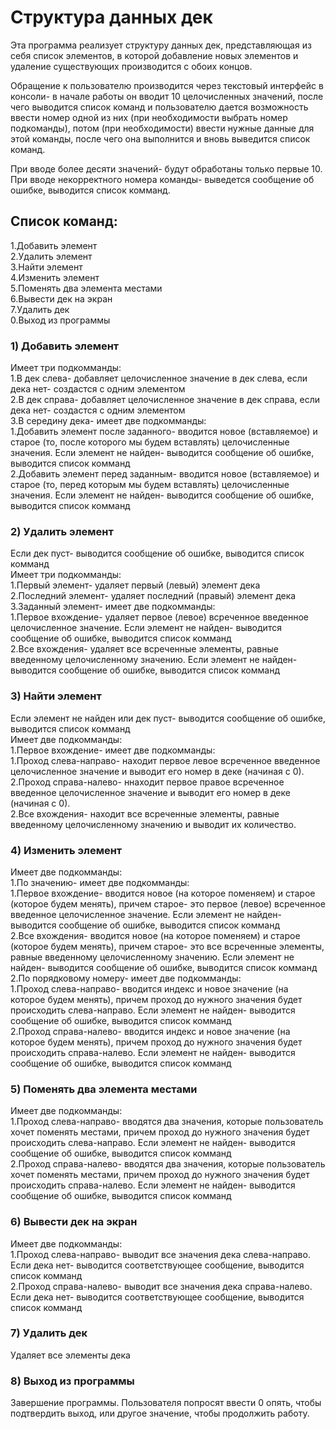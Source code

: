 # Структура данных дек
Эта программа реализует структуру данных дек, представляющая из себя список элементов, в которой добавление новых элементов и удаление существующих производится с обоих концов.

Обращение к пользователю производится через текстовый интерфейс в консоли- в начале работы он вводит 10 целочисленных значений, после чего выводится список команд и пользователю дается возможность ввести номер одной из них (при необходимости выбрать номер подкоманды), потом (при необходимости) ввести нужные данные для этой команды, после чего она выполнится и вновь выведится список команд.

При вводе более десяти значений- будут обработаны только первые 10. При вводе некорректного номера команды- выведется сообщение об ошибке, выводится список комманд.

## Список команд:
1.Добавить элемент<br/>
2.Удалить элемент<br/>
3.Найти элемент<br/>
4.Изменить элемент<br/>
5.Поменять два элемента местами<br/>
6.Вывести дек на экран<br/>
7.Удалить дек<br/>
0.Выход из программы<br/>

### 1) Добавить элемент
Имеет три подкомманды:<br/>
    1.В дек слева- добавляет целочисленное значение в дек слева, если дека нет- создастся с одним элементом<br/>
    2.В дек справа- добавляет целочисленное значение в дек справа, если дека нет- создастся с одним элементом<br/>
    3.В середину дека- имеет две подкомманды:<br/>
        1.Добавить элемент после заданного- вводится новое (вставляемое) и старое (то, после которого мы будем вставлять) целочисленные значения. Если элемент не найден- выводится сообщение об ошибке, выводится список комманд<br/>
        2.Добавить элемент перед заданным- вводится новое (вставляемое) и старое (то, перед которым мы будем вставлять) целочисленные значения. Если элемент не найден- выводится сообщение об ошибке, выводится список комманд<br/>

### 2) Удалить элемент
Если дек пуст- выводится сообщение об ошибке, выводится список комманд<br/>
Имеет три подкомманды:<br/>
    1.Первый элемент- удаляет первый (левый) элемент дека<br/>
    2.Последний элемент- удаляет последний (правый) элемент дека<br/>
    3.Заданный элемент- имеет две подкомманды:<br/>
        1.Первое вхождение- удаляет первое (левое) всреченное введенное целочисленное значение. Если элемент не найден- выводится сообщение об ошибке, выводится список комманд<br/>
        2.Все вхождения- удаляет все всреченные элементы, равные введенному целочисленному значению. Если элемент не найден- выводится сообщение об ошибке, выводится список комманд<br/>

### 3) Найти элемент
Если элемент не найден или дек пуст- выводится сообщение об ошибке, выводится список комманд<br/>
Имеет две подкомманды:<br/>
    1.Первое вхождение- имеет две подкомманды:<br/>
        1.Проход слева-направо- находит первое левое всреченное введенное целочисленное значение и выводит его номер в деке (начиная с 0).<br/>
        2.Проход справа-налево- ннаходит первое правое всреченное введенное целочисленное значение и выводит его номер в деке (начиная с 0).<br/>
    2.Все вхождения- находит все всреченные элементы, равные введенному целочисленному значению и выводит их количество.<br/>

### 4) Изменить элемент
Имеет две подкомманды:<br/>
    1.По значению- имеет две подкомманды:<br/>
        1.Первое вхождение- вводится новое (на которое поменяем) и старое (которое будем менять), причем старое- это первое (левое) всреченное введенное целочисленное значение. Если элемент не найден- выводится сообщение об ошибке, выводится список комманд<br/>
        2.Все вхождения- вводится новое (на которое поменяем) и старое (которое будем менять), причем старое- это все всреченные элементы, равные введенному целочисленному значению. Если элемент не найден- выводится сообщение об ошибке, выводится список комманд<br/>
    2.По порядковому номеру- имеет две подкомманды:<br/>
        1.Проход слева-направо- вводится индекс и новое значение (на которое будем менять), причем проход до нужного значения будет происходить слева-направо. Если элемент не найден- выводится сообщение об ошибке, выводится список комманд<br/>
        2.Проход справа-налево- вводится индекс и новое значение (на которое будем менять), причем проход до нужного значения будет происходить справа-налево. Если элемент не найден- выводится сообщение об ошибке, выводится список комманд<br/>

### 5) Поменять два элемента местами
Имеет две подкомманды:<br/>
    1.Проход слева-направо- вводятся два значения, которые пользователь хочет поменять местами, причем проход до нужного значения будет происходить слева-направо. Если элемент не найден- выводится сообщение об ошибке, выводится список комманд<br/>
    2.Проход справа-налево- вводятся два значения, которые пользователь хочет поменять местами, причем проход до нужного значения будет происходить справа-налево. Если элемент не найден- выводится сообщение об ошибке, выводится список комманд<br/>

### 6) Вывести дек на экран
Имеет две подкомманды:<br/>
    1.Проход слева-направо- выводит все значения дека слева-направо. Если дека нет- выводится соответствующее сообщение, выводится список комманд<br/>
    2.Проход справа-налево- выводит все значения дека справа-налево. Если дека нет- выводится соответствующее сообщение, выводится список комманд<br/>

### 7) Удалить дек
Удаляет все элементы дека

### 8) Выход из программы
Завершение программы. Пользователя попросят ввести 0 опять, чтобы подтвердить выход, или другое значение, чтобы продолжить работу.